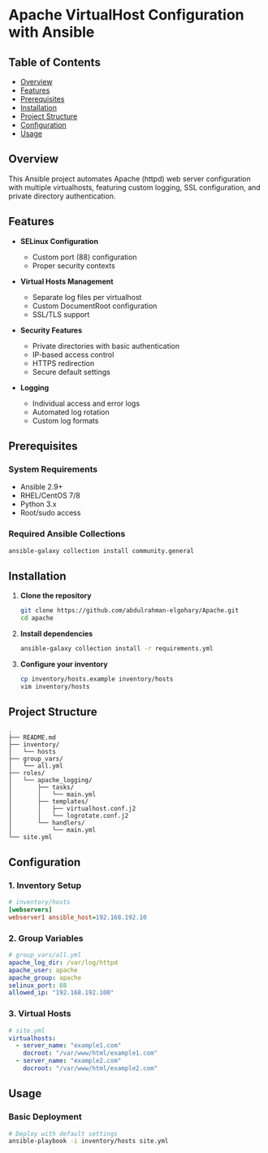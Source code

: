 # Apache VirtualHost Configuration with Ansible

## Table of Contents
- [Overview](#overview)
- [Features](#features)
- [Prerequisites](#prerequisites)
- [Installation](#installation)
- [Project Structure](#project-structure)
- [Configuration](#configuration)
- [Usage](#usage)

## Overview

This Ansible project automates Apache (httpd) web server configuration with multiple virtualhosts, featuring custom logging, SSL configuration, and private directory authentication.

## Features

* **SELinux Configuration**
  * Custom port (88) configuration
  * Proper security contexts

* **Virtual Hosts Management**
  * Separate log files per virtualhost
  * Custom DocumentRoot configuration
  * SSL/TLS support

* **Security Features**
  * Private directories with basic authentication
  * IP-based access control
  * HTTPS redirection
  * Secure default settings

* **Logging**
  * Individual access and error logs
  * Automated log rotation
  * Custom log formats

## Prerequisites

### System Requirements
* Ansible 2.9+
* RHEL/CentOS 7/8
* Python 3.x
* Root/sudo access

### Required Ansible Collections
```bash
ansible-galaxy collection install community.general
```

## Installation

1. **Clone the repository**
   ```bash
   git clone https://github.com/abdulrahman-elgohary/Apache.git
   cd apache
   ```

2. **Install dependencies**
   ```bash
   ansible-galaxy collection install -r requirements.yml
   ```

3. **Configure your inventory**
   ```bash
   cp inventory/hosts.example inventory/hosts
   vim inventory/hosts
   ```

## Project Structure

```
.
├── README.md
├── inventory/
│   └── hosts
├── group_vars/
│   └── all.yml
├── roles/
│   └── apache_logging/
│       ├── tasks/
│       │   └── main.yml
│       ├── templates/
│       │   ├── virtualhost.conf.j2
│       │   └── logrotate.conf.j2
│       └── handlers/
│           └── main.yml
└── site.yml
```

## Configuration

### 1. Inventory Setup
```ini
# inventory/hosts
[webservers]
webserver1 ansible_host=192.168.192.10
```

### 2. Group Variables
```yaml
# group_vars/all.yml
apache_log_dir: /var/log/httpd
apache_user: apache
apache_group: apache
selinux_port: 88
allowed_ip: "192.168.192.100"
```

### 3. Virtual Hosts
```yaml
# site.yml
virtualhosts:
  - server_name: "example1.com"
    docroot: "/var/www/html/example1.com"
  - server_name: "example2.com"
    docroot: "/var/www/html/example2.com"
```

## Usage

### Basic Deployment
```bash
# Deploy with default settings
ansible-playbook -i inventory/hosts site.yml
```
